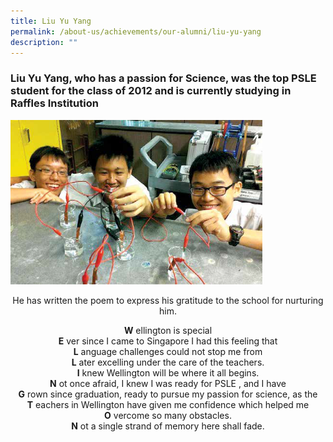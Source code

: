 ```yaml
---
title: Liu Yu Yang
permalink: /about-us/achievements/our-alumni/liu-yu-yang
description: ""
---
```

### Liu Yu Yang, who has a passion for Science, was the top PSLE student for the class of 2012 and is currently studying in Raffles Institution

<img src="/images/alumni07.png" 
     style="width:80%">

<center>
He has written the poem to express his gratitude to the school for nurturing him.  
	
<p> <p/>
	
**W** ellington is special <br>
**E** ver since I came to Singapore I had this feeling that <br>
**L** anguage challenges could not stop me from <br>
**L** ater excelling under the care of the teachers. <br>
**I** knew Wellington will be where it all begins. <br>
**N** ot once afraid, I knew I was ready for PSLE , and I have <br>
**G** rown since graduation, ready to pursue my passion for science, as the <br>
**T** eachers in Wellington have given me confidence which helped me <br>
**O** vercome so many obstacles. <br>
**N** ot a single strand of memory here shall fade.
	
</center>